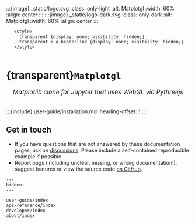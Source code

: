 :::{image} _static/logo.svg
:class: only-light
:alt: Matplotgl
:width: 60%
:align: center
:::
:::{image} _static/logo-dark.svg
:class: only-dark
:alt: Matplotgl
:width: 60%
:align: center
:::

```{raw} html
   <style>
    .transparent {display: none; visibility: hidden;}
    .transparent + a.headerlink {display: none; visibility: hidden;}
   </style>
```

```{role} transparent
```

# {transparent}`Matplotgl`

<div style="font-size:1.2em;font-style:italic;color:var(--pst-color-text-muted);text-align:center;">
  Matplotlib clone for Jupyter that uses WebGL via Pythreejs
  </br></br>
</div>

:::{include} user-guide/installation.md
:heading-offset: 1
:::

## Get in touch

- If you have questions that are not answered by these documentation pages, ask on [discussions](https://github.com/scipp/matplotgl/discussions). Please include a self-contained reproducible example if possible.
- Report bugs (including unclear, missing, or wrong documentation!), suggest features or view the source code [on GitHub](https://github.com/scipp/matplotgl).

```{toctree}
---
hidden:
---

user-guide/index
api-reference/index
developer/index
about/index
```
